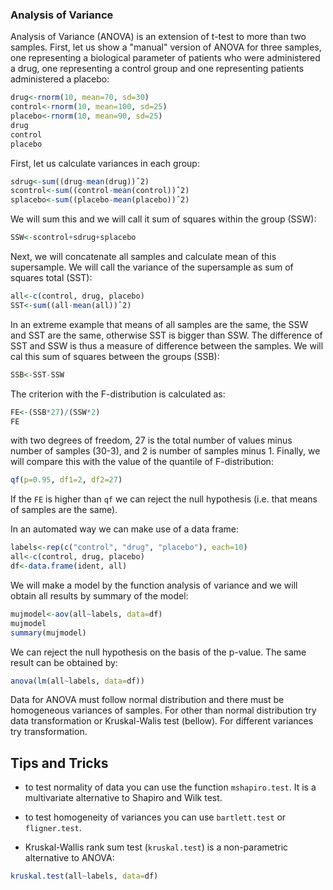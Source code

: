 ### Analysis of Variance

Analysis of Variance (ANOVA) is an extension of t-test to more than two samples. First, let us show a "manual" version of ANOVA
for three samples, one representing a biological parameter of patients who were administered a drug, one representing a control
group and one representing patients administered a placebo:
```R
drug<-rnorm(10, mean=70, sd=30)
control<-rnorm(10, mean=100, sd=25)
placebo<-rnorm(10, mean=90, sd=25)
drug
control
placebo
```
First, let us calculate variances in each group:
```R
sdrug<-sum((drug-mean(drug))ˆ2)
scontrol<-sum((control-mean(control))ˆ2)
splacebo<-sum((placebo-mean(placebo))ˆ2)
```
We will sum this and we will call it sum of squares within the group (SSW):
```R
SSW<-scontrol+sdrug+splacebo
```
Next, we will concatenate all samples and calculate mean of this supersample. We will call the variance of the supersample
as sum of squares total (SST):
```R
all<-c(control, drug, placebo)
SST<-sum((all-mean(all))ˆ2)
```
In an extreme example that means of all samples are the same, the SSW and SST are the same, otherwise SST is bigger than SSW.
The difference of SST and SSW is thus a measure of difference between the samples. We will cal this sum of squares between
the groups (SSB):
```R
SSB<-SST-SSW
```
The criterion with the F-distribution is calculated as:
```R
FE<-(SSB*27)/(SSW*2)
FE
```
with two degrees of freedom, 27 is the total number of values minus number of samples (30-3), and 2 is number of samples
minus 1. Finally, we will compare this with the value of the quantile of F-distribution:
```R
qf(p=0.95, df1=2, df2=27)
```
If the `FE` is higher than `qf` we can reject the null hypothesis (i.e. that means of samples are the same).

In an automated way we can make use of a data frame:
```R
labels<-rep(c("control", "drug", "placebo"), each=10)
all<-c(control, drug, placebo)
df<-data.frame(ident, all)
```
We will make a model by the function analysis of variance and we will obtain all results by summary of the model:
```R
mujmodel<-aov(all~labels, data=df)
mujmodel
summary(mujmodel)
```
We can reject the null hypothesis on the basis of the p-value. The same result can be obtained by:
```R
anova(lm(all~labels, data=df))
```

Data for ANOVA must follow normal distribution and there must be homogeneous variances of samples. For other than normal
distribution try data transformation or Kruskal-Walis test (bellow). For different variances try transformation.

## Tips and Tricks

* to test normality of data you can use the function `mshapiro.test`. It is a multivariate alternative
to Shapiro and Wilk test.

* to test homogeneity of variances you can use `bartlett.test` or `fligner.test`.

* Kruskal-Wallis rank sum test (`kruskal.test`) is a non-parametric alternative to ANOVA:
```R
kruskal.test(all~labels, data=df)
```

